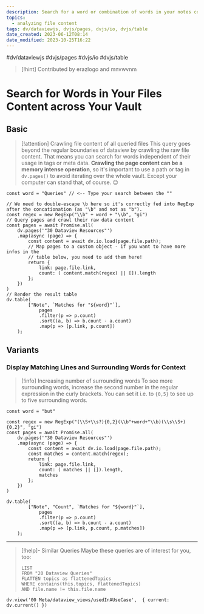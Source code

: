 ```yaml
---
description: Search for a word or combination of words in your notes complete content, not only meta data!
topics:
  - analyzing file content
tags: dv/dataviewjs, dvjs/pages, dvjs/io, dvjs/table
date_created: 2023-06-12T08:14
date_modified: 2023-10-25T16:22
---
```


 #dv/dataviewjs #dvjs/pages #dvjs/io #dvjs/table

> [!hint] Contributed by erazlogo and mnvwvnm

# Search for Words in Your Files Content across Your Vault

## Basic

> [!attention] Crawling file content of all queried files
> This query goes beyond the regular boundaries of dataview by crawling the raw file content. That means you can search for words independent of their usage in tags or meta data. **Crawling the page content can be a memory intense operation**, so it's important to use a path or tag in `dv.pages()` to avoid iterating over the whole vault. Except your computer can stand that, of course. 😉

```dataviewjs
const word = "Queries" // <-- Type your search between the ""

// We need to double-escape \b here so it's correctly fed into RegExp after the concationation (as "\b" and not as "b").
const regex = new RegExp("\\b" + word + "\\b", "gi")
// Query pages and crawl their raw data content
const pages = await Promise.all(
    dv.pages('"30 Dataview Resources"')
    .map(async (page) => {
        const content = await dv.io.load(page.file.path);
        // Map pages to a custom object - if you want to have more infos in the
        // table below, you need to add them here!
        return {
            link: page.file.link,
            count: ( content.match(regex) || []).length
        };
    })
)
// Render the result table
dv.table(
        ["Note", `Matches for "${word}"`],
            pages
            .filter(p => p.count)
            .sort((a, b) => b.count - a.count)
            .map(p => [p.link, p.count])
    );
```

## Variants

### Display Matching Lines and Surrounding Words for Context

> [!info] Increasing number of surrounding words
> To see more surrounding words, increase the second number in the regular expression in the curly brackets. You can set it i.e. to `{0,5}` to see up to five surrounding words.

```dataviewjs
const word = "but"

const regex = new RegExp("(\\S+\\s?){0,2}(\\b"+word+"\\b)(\\s\\S+){0,2}", "gi")
const pages = await Promise.all(
    dv.pages('"30 Dataview Resources"')
    .map(async (page) => {
        const content = await dv.io.load(page.file.path);
        const matches = content.match(regex);
        return {
            link: page.file.link,
            count: ( matches || []).length,
            matches
        };
    })
)

dv.table(
        ["Note", "Count", `Matches for "${word}"`],
            pages
            .filter(p => p.count)
            .sort((a, b) => b.count - a.count)
            .map(p => [p.link, p.count, p.matches])
    );
```

---

<!-- === end of query page ===  -->

> [!help]- Similar Queries
> Maybe these queries are of interest for you, too:
>
> ```dataview
> LIST
> FROM "20 Dataview Queries"
> FLATTEN topics as flattenedTopics
> WHERE contains(this.topics, flattenedTopics)
> AND file.name != this.file.name
> ```

```dataviewjs
dv.view('00 Meta/dataview_views/usedInAUseCase',  { current: dv.current() })
```
